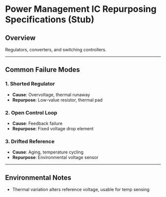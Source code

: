 # Power Management IC Repurposing Specifications (Stub)

## Overview
Regulators, converters, and switching controllers.

---

## Common Failure Modes

### 1. Shorted Regulator
- **Cause**: Overvoltage, thermal runaway  
- **Repurpose**: Low-value resistor, thermal pad

### 2. Open Control Loop
- **Cause**: Feedback failure  
- **Repurpose**: Fixed voltage drop element

### 3. Drifted Reference
- **Cause**: Aging, temperature cycling  
- **Repurpose**: Environmental voltage sensor

---

## Environmental Notes
- Thermal variation alters reference voltage, usable for temp sensing
